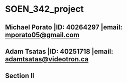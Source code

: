 # SOEN_342_project
## Michael Porato |ID: 40264297 |email: mporato05@gmail.com
## Adam Tsatas |ID: 40251718 |email: adamtsatas@videotron.ca
## Section II
